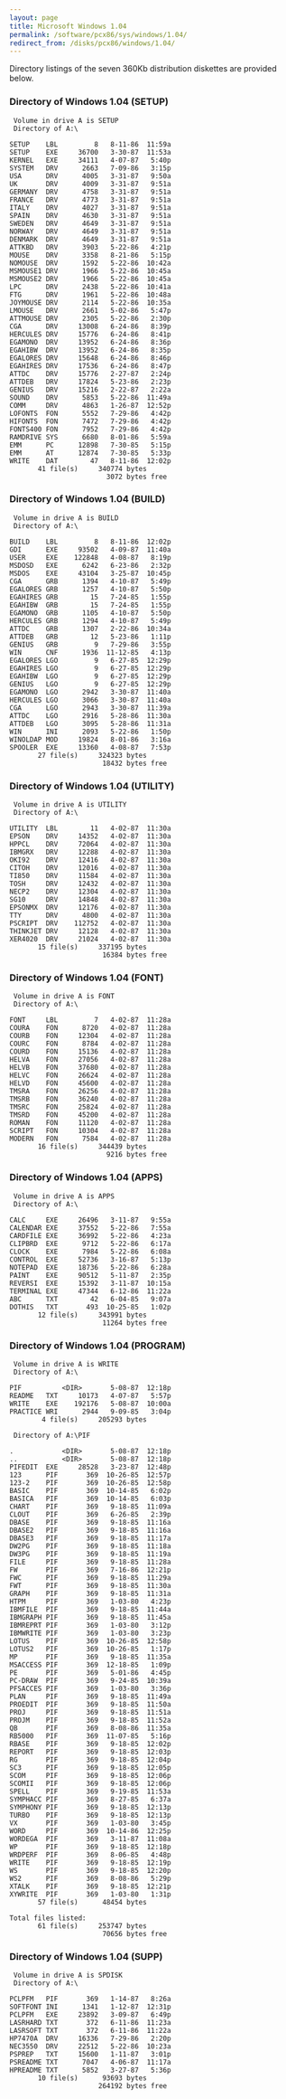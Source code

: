 ```yaml
---
layout: page
title: Microsoft Windows 1.04
permalink: /software/pcx86/sys/windows/1.04/
redirect_from: /disks/pcx86/windows/1.04/
---
```


Directory listings of the seven 360Kb distribution diskettes are provided below.

### Directory of Windows 1.04 (SETUP)

     Volume in drive A is SETUP
     Directory of A:\

    SETUP    LBL         8   8-11-86  11:59a
    SETUP    EXE     36700   3-30-87  11:53a
    KERNEL   EXE     34111   4-07-87   5:40p
    SYSTEM   DRV      2663   7-09-86   3:15p
    USA      DRV      4005   3-31-87   9:50a
    UK       DRV      4009   3-31-87   9:51a
    GERMANY  DRV      4758   3-31-87   9:51a
    FRANCE   DRV      4773   3-31-87   9:51a
    ITALY    DRV      4027   3-31-87   9:51a
    SPAIN    DRV      4630   3-31-87   9:51a
    SWEDEN   DRV      4649   3-31-87   9:51a
    NORWAY   DRV      4649   3-31-87   9:51a
    DENMARK  DRV      4649   3-31-87   9:51a
    ATTKBD   DRV      3903   5-22-86   4:21p
    MOUSE    DRV      3358   8-21-86   5:15p
    NOMOUSE  DRV      1592   5-22-86  10:42a
    MSMOUSE1 DRV      1966   5-22-86  10:45a
    MSMOUSE2 DRV      1966   5-22-86  10:45a
    LPC      DRV      2438   5-22-86  10:41a
    FTG      DRV      1961   5-22-86  10:48a
    JOYMOUSE DRV      2114   5-22-86  10:35a
    LMOUSE   DRV      2661   5-02-86   5:47p
    ATTMOUSE DRV      2305   5-22-86   2:30p
    CGA      DRV     13008   6-24-86   8:39p
    HERCULES DRV     15776   6-24-86   8:41p
    EGAMONO  DRV     13952   6-24-86   8:36p
    EGAHIBW  DRV     13952   6-24-86   8:35p
    EGALORES DRV     15648   6-24-86   8:46p
    EGAHIRES DRV     17536   6-24-86   8:47p
    ATTDC    DRV     15776   2-27-87   2:24p
    ATTDEB   DRV     17824   5-23-86   2:23p
    GENIUS   DRV     15216   2-22-87   2:22a
    SOUND    DRV      5853   5-22-86  11:49a
    COMM     DRV      4863   1-26-87  12:52p
    LOFONTS  FON      5552   7-29-86   4:42p
    HIFONTS  FON      7472   7-29-86   4:42p
    FONTS400 FON      7952   7-29-86   4:42p
    RAMDRIVE SYS      6680   8-01-86   5:59a
    EMM      PC      12898   7-30-85   5:15p
    EMM      AT      12874   7-30-85   5:33p
    WRITE    DAT        47   8-11-86  12:02p
           41 file(s)     340774 bytes
                            3072 bytes free

### Directory of Windows 1.04 (BUILD)

     Volume in drive A is BUILD
     Directory of A:\

    BUILD    LBL         8   8-11-86  12:02p
    GDI      EXE     93502   4-09-87  11:40a
    USER     EXE    122848   4-08-87   8:19p
    MSDOSD   EXE      6242   6-23-86   2:32p
    MSDOS    EXE     43104   3-25-87  10:45p
    CGA      GRB      1394   4-10-87   5:49p
    EGALORES GRB      1257   4-10-87   5:50p
    EGAHIRES GRB        15   7-24-85   1:55p
    EGAHIBW  GRB        15   7-24-85   1:55p
    EGAMONO  GRB      1105   4-10-87   5:50p
    HERCULES GRB      1294   4-10-87   5:49p
    ATTDC    GRB      1307   2-22-86  10:34a
    ATTDEB   GRB        12   5-23-86   1:11p
    GENIUS   GRB         9   7-29-86   3:55p
    WIN      CNF      1936  11-12-85   4:13p
    EGALORES LGO         9   6-27-85  12:29p
    EGAHIRES LGO         9   6-27-85  12:29p
    EGAHIBW  LGO         9   6-27-85  12:29p
    GENIUS   LGO         9   6-27-85  12:29p
    EGAMONO  LGO      2942   3-30-87  11:40a
    HERCULES LGO      3066   3-30-87  11:40a
    CGA      LGO      2943   3-30-87  11:39a
    ATTDC    LGO      2916   5-28-86  11:30a
    ATTDEB   LGO      3095   5-28-86  11:31a
    WIN      INI      2093   5-22-86   1:50p
    WINOLDAP MOD     19824   8-01-86   3:16a
    SPOOLER  EXE     13360   4-08-87   7:53p
           27 file(s)     324323 bytes
                           18432 bytes free

### Directory of Windows 1.04 (UTILITY)

     Volume in drive A is UTILITY
     Directory of A:\

    UTILITY  LBL        11   4-02-87  11:30a
    EPSON    DRV     14352   4-02-87  11:30a
    HPPCL    DRV     72064   4-02-87  11:30a
    IBMGRX   DRV     12288   4-02-87  11:30a
    OKI92    DRV     12416   4-02-87  11:30a
    CITOH    DRV     12016   4-02-87  11:30a
    TI850    DRV     11584   4-02-87  11:30a
    TOSH     DRV     12432   4-02-87  11:30a
    NECP2    DRV     12304   4-02-87  11:30a
    SG10     DRV     14848   4-02-87  11:30a
    EPSONMX  DRV     12176   4-02-87  11:30a
    TTY      DRV      4800   4-02-87  11:30a
    PSCRIPT  DRV    112752   4-02-87  11:30a
    THINKJET DRV     12128   4-02-87  11:30a
    XER4020  DRV     21024   4-02-87  11:30a
           15 file(s)     337195 bytes
                           16384 bytes free

### Directory of Windows 1.04 (FONT)

     Volume in drive A is FONT
     Directory of A:\

    FONT     LBL         7   4-02-87  11:28a
    COURA    FON      8720   4-02-87  11:28a
    COURB    FON     12304   4-02-87  11:28a
    COURC    FON      8784   4-02-87  11:28a
    COURD    FON     15136   4-02-87  11:28a
    HELVA    FON     27056   4-02-87  11:28a
    HELVB    FON     37680   4-02-87  11:28a
    HELVC    FON     26624   4-02-87  11:28a
    HELVD    FON     45600   4-02-87  11:28a
    TMSRA    FON     26256   4-02-87  11:28a
    TMSRB    FON     36240   4-02-87  11:28a
    TMSRC    FON     25824   4-02-87  11:28a
    TMSRD    FON     45200   4-02-87  11:28a
    ROMAN    FON     11120   4-02-87  11:28a
    SCRIPT   FON     10304   4-02-87  11:28a
    MODERN   FON      7584   4-02-87  11:28a
           16 file(s)     344439 bytes
                            9216 bytes free

### Directory of Windows 1.04 (APPS)

     Volume in drive A is APPS
     Directory of A:\

    CALC     EXE     26496   3-11-87   9:55a
    CALENDAR EXE     37552   5-22-86   7:55a
    CARDFILE EXE     36992   5-22-86   4:23a
    CLIPBRD  EXE      9712   5-22-86   6:17a
    CLOCK    EXE      7984   5-22-86   6:08a
    CONTROL  EXE     52736   3-16-87   5:13p
    NOTEPAD  EXE     18736   5-22-86   6:28a
    PAINT    EXE     90512   5-11-87   2:35p
    REVERSI  EXE     15392   3-11-87  10:15a
    TERMINAL EXE     47344   6-12-86  11:22a
    ABC      TXT        42   6-04-85   9:07a
    DOTHIS   TXT       493  10-25-85   1:02p
           12 file(s)     343991 bytes
                           11264 bytes free

### Directory of Windows 1.04 (PROGRAM)

     Volume in drive A is WRITE
     Directory of A:\

    PIF          <DIR>       5-08-87  12:18p
    README   TXT     10173   4-07-87   5:57p
    WRITE    EXE    192176   5-08-87  10:00a
    PRACTICE WRI      2944   9-09-85   3:04p
            4 file(s)     205293 bytes

     Directory of A:\PIF

    .            <DIR>       5-08-87  12:18p
    ..           <DIR>       5-08-87  12:18p
    PIFEDIT  EXE     28528   3-23-87  12:48p
    123      PIF       369  10-26-85  12:57p
    123-2    PIF       369  10-26-85  12:58p
    BASIC    PIF       369  10-14-85   6:02p
    BASICA   PIF       369  10-14-85   6:03p
    CHART    PIF       369   9-18-85  11:09a
    CLOUT    PIF       369   6-26-85   2:39p
    DBASE    PIF       369   9-18-85  11:16a
    DBASE2   PIF       369   9-18-85  11:16a
    DBASE3   PIF       369   9-18-85  11:17a
    DW2PG    PIF       369   9-18-85  11:18a
    DW3PG    PIF       369   9-18-85  11:19a
    FILE     PIF       369   9-18-85  11:28a
    FW       PIF       369   7-16-86  12:21p
    FWC      PIF       369   9-18-85  11:29a
    FWT      PIF       369   9-18-85  11:30a
    GRAPH    PIF       369   9-18-85  11:31a
    HTPM     PIF       369   1-03-80   4:23p
    IBMFILE  PIF       369   9-18-85  11:44a
    IBMGRAPH PIF       369   9-18-85  11:45a
    IBMREPRT PIF       369   1-03-80   3:12p
    IBMWRITE PIF       369   1-03-80   3:23p
    LOTUS    PIF       369  10-26-85  12:58p
    LOTUS2   PIF       369  10-26-85   1:17p
    MP       PIF       369   9-18-85  11:35a
    MSACCESS PIF       369  12-18-85   1:09p
    PE       PIF       369   5-01-86   4:45p
    PC-DRAW  PIF       369   9-24-85  10:39a
    PFSACCES PIF       369   1-03-80   3:36p
    PLAN     PIF       369   9-18-85  11:49a
    PROEDIT  PIF       369   9-18-85  11:50a
    PROJ     PIF       369   9-18-85  11:51a
    PROJM    PIF       369   9-18-85  11:52a
    QB       PIF       369   8-08-86  11:35a
    RB5000   PIF       369  11-07-85   5:16p
    RBASE    PIF       369   9-18-85  12:02p
    REPORT   PIF       369   9-18-85  12:03p
    RG       PIF       369   9-18-85  12:04p
    SC3      PIF       369   9-18-85  12:05p
    SCOM     PIF       369   9-18-85  12:06p
    SCOMII   PIF       369   9-18-85  12:06p
    SPELL    PIF       369   9-19-85  11:53a
    SYMPHACC PIF       369   8-27-85   6:37a
    SYMPHONY PIF       369   9-18-85  12:13p
    TURBO    PIF       369   9-18-85  12:13p
    VX       PIF       369   1-03-80   3:45p
    WORD     PIF       369  10-14-86  12:25p
    WORDEGA  PIF       369   3-11-87  11:08a
    WP       PIF       369   9-18-85  12:18p
    WRDPERF  PIF       369   8-06-85   4:48p
    WRITE    PIF       369   9-18-85  12:19p
    WS       PIF       369   9-18-85  12:20p
    WS2      PIF       369   8-08-86   5:29p
    XTALK    PIF       369   9-18-85  12:21p
    XYWRITE  PIF       369   1-03-80   1:31p
           57 file(s)      48454 bytes

    Total files listed:
           61 file(s)     253747 bytes
                           70656 bytes free

### Directory of Windows 1.04 (SUPP)

     Volume in drive A is SPDISK
     Directory of A:\

    PCLPFM   PIF       369   1-14-87   8:26a
    SOFTFONT INI      1341   1-12-87  12:31p
    PCLPFM   EXE     23892   3-09-87   6:49p
    LASRHARD TXT       372   6-11-86  11:23a
    LASRSOFT TXT       372   6-11-86  11:22a
    HP7470A  DRV     16336   7-29-86   2:20p
    NEC3550  DRV     22512   5-22-86  10:23a
    PSPREP   TXT     15600   1-11-87   3:01p
    PSREADME TXT      7047   4-06-87  11:17a
    HPREADME TXT      5852   3-27-87   5:36p
           10 file(s)      93693 bytes
                          264192 bytes free
